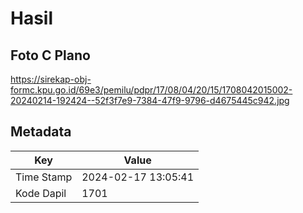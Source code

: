 # Hasil

## Foto C Plano

https://sirekap-obj-formc.kpu.go.id/69e3/pemilu/pdpr/17/08/04/20/15/1708042015002-20240214-192424--52f3f7e9-7384-47f9-9796-d4675445c942.jpg


## Metadata

| Key        | Value               |
| ---------- | ------------------- |
| Time Stamp | 2024-02-17 13:05:41 |
| Kode Dapil | 1701                |



